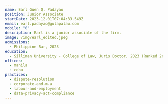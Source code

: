 ```yaml
---
name: Earl Guen Q. Padayao
position: Junior Associate
startDate: 2023-12-01T07:04:33.549Z
email: earl.padayao@gulapalaw.com
mobile: "0"
description: Earl is a junior associate of the firm.
image: /img/earl_edited.jpeg
admissions:
  - Philippine Bar, 2023
education:
  - Silliman University - College of Law, Juris Doctor, 2023 (Ranked 2nd)
offices:
  - manila
  - cebu
practices:
  - dispute-resolution
  - corporate-and-m-a
  - labour-and-employment
  - data-privacy-act-compliance
---
```

